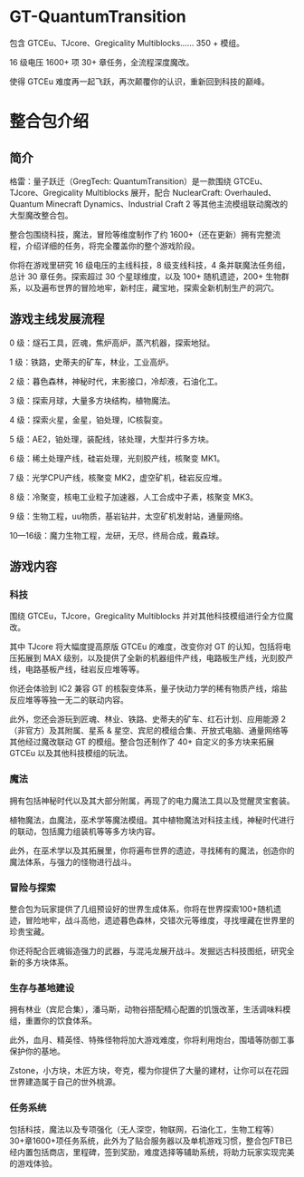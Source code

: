 # GT-QuantumTransition

包含 GTCEu、TJcore、Gregicality Multiblocks…… 350 + 模组。

16 级电压 1600+ 项 30+ 章任务，全流程深度魔改。

使得 GTCEu 难度再一起飞跃，再次颠覆你的认识，重新回到科技的巅峰。

# 整合包介绍

## 简介

格雷：量子跃迁（GregTech: QuantumTransition）是一款围绕 GTCEu、TJcore、Gregicality Multiblocks 展开，配合 NuclearCraft: Overhauled、Quantum Minecraft Dynamics、Industrial Craft 2 等其他主流模组联动魔改的大型魔改整合包。

整合包围绕科技，魔法，冒险等维度制作了约 1600+（还在更新）拥有完整流程，介绍详细的任务，将完全覆盖你的整个游戏阶段。

你将在游戏里研究 16 级电压的主线科技，8 级支线科技，4 条并联魔法任务组，总计 30 章任务。探索超过 30 个星球维度，以及 100+ 随机遗迹，200+ 生物群系，以及遍布世界的冒险地牢，新村庄，藏宝地，探索全新机制生产的洞穴。

## 游戏主线发展流程

0 级：燧石工具，匠魂，焦炉高炉，蒸汽机器，探索地狱。

1 级：铁路，史蒂夫的矿车，林业，工业高炉。

2 级：暮色森林，神秘时代，末影接口，冷却液，石油化工。

3 级：探索月球，大量多方块结构，植物魔法。

4 级：探索火星，金星，铂处理，IC核裂变。

5 级：AE2，铂处理，装配线，铱处理，大型并行多方块。

6 级：稀土处理产线，硅岩处理，光刻胶产线，核聚变 MK1。

7 级：光学CPU产线，核聚变 MK2，虚空矿机，硅岩反应堆。

8 级：冷聚变，核电工业粒子加速器，人工合成中子素，核聚变 MK3。

9 级：生物工程，uu物质，基岩钻井，太空矿机发射站，通量网络。

10—16级：魔力生物工程，龙研，无尽，终局合成，戴森球。

## 游戏内容
### 科技
围绕 GTCEu，TJcore，Gregicality Multiblocks 并对其他科技模组进行全方位魔改。

其中 TJcore 将大幅度提高原版 GTCEu 的难度，改变你对 GT 的认知，包括将电压拓展到 MAX 级别，以及提供了全新的机器组件产线，电路板生产线，光刻胶产线，电路基板产线，硅岩反应堆等等。

你还会体验到 IC2 兼容 GT 的核裂变体系，量子快动力学的稀有物质产线，熔盐反应堆等等独一无二的联动内容。

此外，您还会游玩到匠魂、林业、铁路、史蒂夫的矿车、红石计划、应用能源 2（非官方）及其附属、星系 & 星空、宾尼的模组合集、开放式电脑、通量网络等其他经过魔改联动 GT 的模组。整合包还制作了 40+ 自定义的多方块来拓展 GTCEu 以及其他科技模组的玩法。
### 魔法
拥有包括神秘时代以及其大部分附属，再现了的电力魔法工具以及觉醒灵宝套装。

植物魔法，血魔法，巫术学等魔法模组。其中植物魔法对科技主线，神秘时代进行的联动，包括魔力组装机等等多方块内容。

此外，在巫术学以及其拓展里，你将遍布世界的遗迹，寻找稀有的魔法，创造你的魔法体系，与强力的怪物进行战斗。
### 冒险与探索
整合包为玩家提供了几组预设好的世界生成体系，你将在世界探索100+随机遗迹，冒险地牢，战斗高他，遗迹暮色森林，交错次元等维度，寻找埋藏在世界里的珍贵宝藏。

你还将配合匠魂锻造强力的武器，与混沌龙展开战斗。发掘远古科技图纸，研究全新的多方块体系。
### 生存与基地建设
拥有林业（宾尼合集），潘马斯，动物谷搭配精心配置的饥饿改革，生活调味料模组，重置你的饮食体系。

此外，血月、精英怪、特殊怪物将加大游戏难度，你将利用炮台，围墙等防御工事保护你的基地。

Zstone，小方块，木匠方块，夸克，樱为你提供了大量的建材，让你可以在花园世界建造属于自己的世外桃源。
### 任务系统
包括科技，魔法以及专项强化（无人深空，物联网，石油化工，生物工程等）30+章1600+项任务系统，此外为了贴合服务器以及单机游戏习惯，整合包FTB已经内置包括商店，里程碑，签到奖励，难度选择等辅助系统，将助力玩家实现完美的游戏体验。